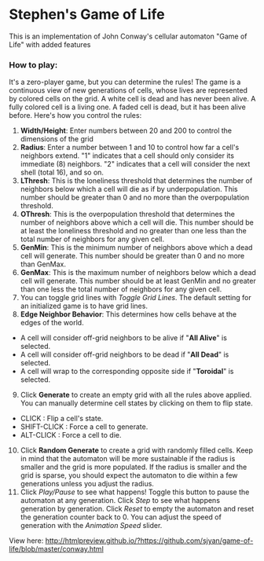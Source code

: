 # Stephen's Game of Life
This is an implementation of John Conway's cellular automaton "Game of Life" with added features

### How to play:
It's a zero-player game, but you can determine the rules! The game is a continuous view of new generations of cells, whose lives are represented by colored cells on the grid. A white cell is dead and has never been alive. A fully colored cell is a living one. A faded cell is dead, but it has been alive before. Here's how you control the rules:

1. **Width/Height**: Enter numbers between 20 and 200 to control the dimensions of the grid
2. **Radius**: Enter a number between 1 and 10 to control how far a cell's neighbors extend. "1" indicates that a cell should only consider its immediate (8) neighbors. "2" indicates that a cell will consider the next shell (total 16), and so on.
3. **LThresh**: This is the loneliness threshold that determines the number of neighbors below which a cell will die as if by underpopulation. This number should be greater than 0 and no more than the overpopulation threshold.
4. **OThresh**: This is the overpopulation threshold that determines the number of neighbors above which a cell will die. This number should be at least the loneliness threshold and no greater than one less than the total number of neighbors for any given cell.
5. **GenMin**: This is the minimum number of neighbors above which a dead cell will generate. This number should be greater than 0 and no more than GenMax.
6. **GenMax**: This is the maximum number of neighbors below which a dead cell will generate. This number should be at least GenMin and no greater than one less the total number of neighbors for any given cell.
7. You can toggle grid lines with *Toggle Grid Lines*. The default setting for an initialized game is to have grid lines.
8. **Edge Neighbor Behavior**: This determines how cells behave at the edges of the world.
  * A cell will consider off-grid neighbors to be alive if "**All Alive**" is selected.
  * A cell will consider off-grid neighbors to be dead if "**All Dead**" is selected.
  * A cell will wrap to the corresponding opposite side if "**Toroidal**" is selected.
9. Click **Generate** to create an empty grid with all the rules above applied. You can manually determine cell states by clicking on them to flip state.
  * CLICK : Flip a cell's state.
  * SHIFT-CLICK : Force a cell to generate.
  * ALT-CLICK : Force a cell to die.
10. Click **Random Generate** to create a grid with randomly filled cells. Keep in mind that the automaton will be more sustainable if the radius is smaller and the grid is more populated. If the radius is smaller and the grid is sparse, you should expect the automaton to die within a few generations unless you adjust the radius.
11. Click *Play/Pause* to see what happens! Toggle this button to pause the automaton at any generation. Click *Step* to see what happens generation by generation. Click *Reset* to empty the automaton and reset the generation counter back to 0. You can adjust the speed of generation with the *Animation Speed* slider.

View here: http://htmlpreview.github.io/?https://github.com/sjyan/game-of-life/blob/master/conway.html
